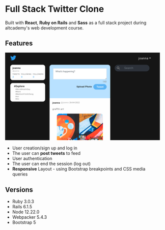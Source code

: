 
# Full Stack Twitter Clone

Built with **React**, **Ruby on Rails** and **Sass** as a full stack project during altcademy's web development course.

## Features

![screenshot of Twitter Clone Project](twitter-project.png "screenshot of twitter clone")

* User creation/sign up and log in
* The user can **post tweets** to feed
* User authentication
* The user can end the session (log out)
* **Responsive** Layout - using Bootstrap breakpoints and CSS media queries

## Versions

* Ruby 3.0.3
* Rails 6.1.5
* Node 12.22.0
* Webpacker 5.4.3
* Bootstrap 5

